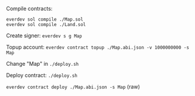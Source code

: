Compile contracts:
```
everdev sol compile ./Map.sol
everdev sol compile ./Land.sol
```

Create signer: `everdev s g Map`

Topup account: `everdev contract topup ./Map.abi.json -v 1000000000 -s Map`

Change "Map" in `./deploy.sh`

Deploy contract:
`./deploy.sh`

`everdev contract deploy ./Map.abi.json -s Map` (raw)

